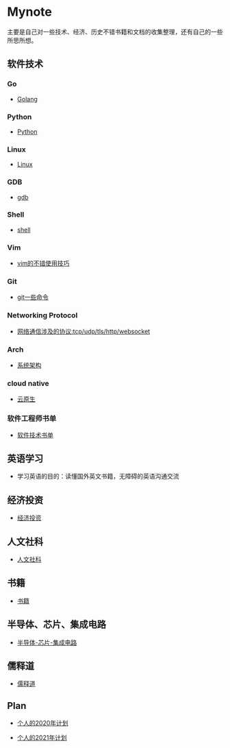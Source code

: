 # Mynote

主要是自己对一些技术、经济、历史不错书籍和文档的收集整理，还有自己的一些所思所想。

## 软件技术

### Go

* [Golang](https://github.com/lizj3624/mynote/tree/master/dev-lang/golang)

### Python

* [Python](https://github.com/lizj3624/mynote/tree/master/dev-lang/python)

### Linux

* [Linux](https://github.com/lizj3624/mynote/tree/master/linux)

### GDB

* [gdb](https://github.com/lizj3624/mynote/blob/master/coder-skill/gdb)

### Shell

* [shell](https://github.com/lizj3624/mynote/tree/master/linux/shell)

### Vim

* [vim的不错使用技巧](https://github.com/lizj3624/mynote/blob/master/coder-skill/vim)

### Git

* [git一些命令](https://github.com/lizj3624/mynote/blob/master/coder-skill/git)


### Networking Protocol

* [网络通信涉及的协议:tcp/udp/tls/http/websocket](https://github.com/lizj3624/mynote/tree/master/protocol)

### Arch

* [系统架构](https://github.com/lizj3624/mynote/tree/master/arch)

### cloud native

* [云原生](https://github.com/lizj3624/mynote/tree/master/Cloud-Native)

### 软件工程师书单

* [软件技术书单](https://github.com/lizj3624/mynote/tree/master/coder-skills)

## 英语学习

* 学习英语的目的：读懂国外英文书籍，无障碍的英语沟通交流

## 经济投资

* [经济投资](https://github.com/lizj3624/mynote/tree/master/reading-notes)

## 人文社科

* [人文社科](https://github.com/lizj3624/mynote/tree/master/reading-notes)


## 书籍

* [书籍](https://github.com/lizj3624/mynote/blob/master/reading-notes/%E8%AF%BB%E4%B9%A6%E8%AE%A1%E5%88%92.md)

## 半导体、芯片、集成电路

* [半导体-芯片-集成电路](https://github.com/lizj3624/mynote/tree/master/IC-Chip)

## 儒释道

* [儒释道](https://github.com/lizj3624/mynote/blob/master/%E5%84%92%E9%87%8A%E9%81%93/README.md)



## Plan

* [个人的2020年计划](https://github.com/lizj3624/mynote/blob/master/plans/2020-plan.md)

* [个人的2021年计划](https://github.com/lizj3624/mynote/blob/master/plans/2021-plan.md)
